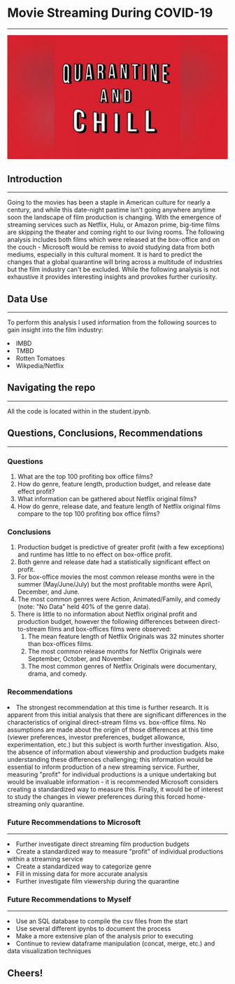 # Movie Streaming During COVID-19 
---
![Quarantine image](chill_image.jpg)

## Introduction 
--- 

Going to the movies has been a staple in American culture for nearly a century, and while this date-night pastime isn't going anywhere anytime soon the landscape of film production is changing. With the emergence of streaming services such as Netflix, Hulu, or Amazon prime, big-time films are skipping the theater and coming right to our living rooms. The following analysis includes both films which were released at the box-office and on the couch - Microsoft would be remiss to avoid studying data from both mediums, especially in this cultural moment. It is hard to predict the changes that a global quarantine will bring across a multitude of industries but the film industry can't be excluded. While the following analysis is not exhaustive it provides interesting insights and provokes further curiosity.

## Data Use 
---

To perform this analysis I used information from the following sources to gain insight into the film industry:
<lo>
    <li> IMBD </li>
    <li> TMBD </li>
    <li> Rotten Tomatoes </li>
    <li> Wikpedia/Netflix </li>
    </lo>

## Navigating the repo
---

All the code is located within in the student.ipynb.

## Questions, Conclusions, Recommendations
---
### Questions
<ol> 
    <li> What are the top 100 profiting box office films? </li>
    <li> How do genre, feature length, production budget, and release date effect profit? </li>
    <li> What information can be gathered about Netflix original films?</li>
    <li> How do genre, release date, and feature length of Netflix original films compare to the top 100 profiting box office films?</li>
</ol>

### Conclusions
<ol> 
    <li> Production budget is predictive of greater profit (with a few exceptions) and runtime has little to no effect on box-office profit.</li>
    <li> Both genre and release date had a statistically significant effect on profit.</li>
    <li> For box-office movies the most common release months were in the summer (May/June/July) but the most profitable months were April, December, and June. </li>
    <li> The most common genres were Action, Animated/Family, and comedy (note: "No Data" held 40% of the genre data).
    <li> There is little to no information about Netflix original profit and production budget, however the following differences between direct-to-stream films and box-offices films were observed:
        <ol>
            <li> The mean feature length of Netflix Originals was 32 minutes shorter than box-offices films.</li>
            <li> The most common release months for Netflix Originals were September, October, and November.</li>
            <li> The most common genres of Netflix Originals were documentary, drama, and comedy.</li>
        </ol>
    </li>
</ol>

### Recommendations 
<lo> 
    <li> The strongest recommendation at this time is further research. It is apparent from this initial analysis that there are significant differences in the characteristics of original direct-stream films vs. box-office films. No assumptions are made about the origin of those differences at this time (viewer preferences, investor preferences, budget allowance, experimentation, etc.) but this subject is worth further investigation. Also, the absence of information about viewership and production budgets make understanding these differences challenging; this information would be essential to inform production of a new streaming service. Further, measuring "profit" for individual productions is a unique undertaking but would be invaluable information - it is recommended Microsoft considers creating a standardized way to measure this. Finally, it would be of interest to study the changes in viewer preferences during this forced home-streaming only quarantine.
    </li>
</lo>

### Future Recommendations to Microsoft 
---

<lo>
    <li> Further investigate direct streaming film production budgets</li>
    <li> Create a standardized way to measure "profit" of individual productions within a streaming service</li>
    <li> Create a standardized way to categorize genre</li>
    <li> Fill in missing data for more accurate analysis</li>
    <li>Further investigate film viewership during the quarantine</li>
</lo>

### Future Recommendations to Myself
---
<lo>
	<li> Use an SQL database to compile the csv files from the start</li>
	<li> Use several different ipynbs to document the process</li>
	<li> Make a more extensive plan of the analysis prior to executing</li>
    <li> Continue to review dataframe manipulation (concat, merge, etc.) and data visualization techniques</li>
</lo>

## Cheers!